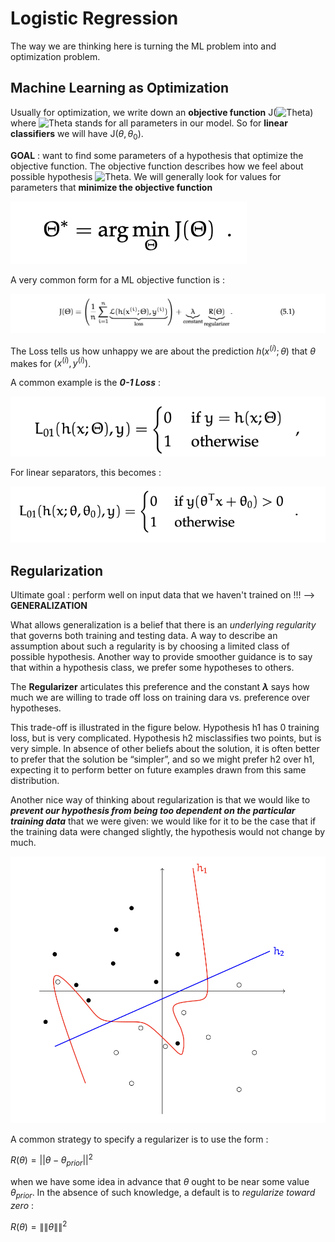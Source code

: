 # Logistic Regression

The way we are thinking here is turning the ML problem into and optimization problem.

## Machine Learning as Optimization

Usually for optimization, we write down an **objective function** J(![Theta](https://latex.codecogs.com/png.latex?\Theta)) where ![Theta](https://latex.codecogs.com/png.latex?\Theta) stands 
for all parameters in our model. So for **linear classifiers** we will have J($\theta,\theta_0$).

**GOAL** : want to find some parameters of a hypothesis that optimize the objective function.
The objective function describes how we feel about possible hypothesis ![Theta](https://latex.codecogs.com/png.latex?\Theta). 
We will generally look for values for parameters that **minimize the 
objective function**

![function](Solution.png)

A very common form for a ML objective function is :

![OF](ObjectiveFunction.png)

The Loss tells us how unhappy we are about the prediction $h(x^{(i)};\theta)$ that $\theta$ makes for $(x^{(i)},y^{(i)})$.

A common example is the ***0-1 Loss*** :

![L](0-1Loss.png)

For linear separators, this becomes :

![L1](0-1losslinear.png)

## Regularization

Ultimate goal : perform well on input data that we haven't trained on !!! --> **GENERALIZATION**

What allows generalization is a belief that there is an *underlying regularity* that governs both training and testing data. A way to describe an assumption about such a regularity is by choosing a limited class of possible hypothesis. Another way to provide smoother guidance is to say that within a hypothesis class, we prefer some hypotheses to others.

The **Regularizer** articulates this preference and the constant **$\lambda$** says how much we are willing to trade off loss on training dara vs. preference over hypotheses.

This trade-off is illustrated in the figure below. Hypothesis h1 has 0 training loss, but is very complicated. Hypothesis h2 misclassifies two points, but is very simple. 
In absence of other beliefs about the solution, it is often better to prefer that the solution be “simpler”, and so we might prefer h2 over h1, expecting it to perform better on future examples drawn from this same distribution. 

Another nice way of thinking about regularization is that we would like to ***prevent our hypothesis from being too dependent on the particular training data*** that we were given: we would like for it to be the case that if the training data were changed slightly, the hypothesis would not change by much.

![TO](TradeOff.png)

A common strategy to specify a regularizer is to use the form :

$R(\theta) = ||\theta - \theta_{prior}||^2$

when we have some idea in advance that $\theta$ ought to be near some value $\theta_{prior}$. In the absence of such knowledge, a default is to *regularize toward zero* :

$R(\theta) = \|\|\theta\|\|^2$
